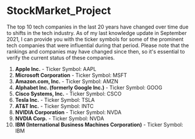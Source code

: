 # StockMarket_Project

The top 10 tech companies in the last 20 years have changed over time due to shifts in the tech industry. As of my last knowledge update in September 2021, I can provide you with the ticker symbols for some of the prominent tech companies that were influential during that period. Please note that the rankings and companies may have changed since then, so it's essential to verify the current status of these companies.
1. **Apple Inc.** - Ticker Symbol: AAPL
2. **Microsoft Corporation** - Ticker Symbol: MSFT
3. **Amazon.com, Inc.** - Ticker Symbol: AMZN
4. **Alphabet Inc. (formerly Google Inc.)** - Ticker Symbol: GOOG 
5. **Cisco Systems, Inc.** - Ticker Symbol: CSCO
6. **Tesla Inc.** - Ticker Symbol: TSLA
7. **AT&T Inc.** - Ticker Symbol: INTC
8. **NVIDIA Corporation** - Ticker Symbol: NVDA
9. **NVDIA Corp.** - Ticker Symbol: NVDA
10. **IBM (International Business Machines Corporation)** - Ticker Symbol: IBM
